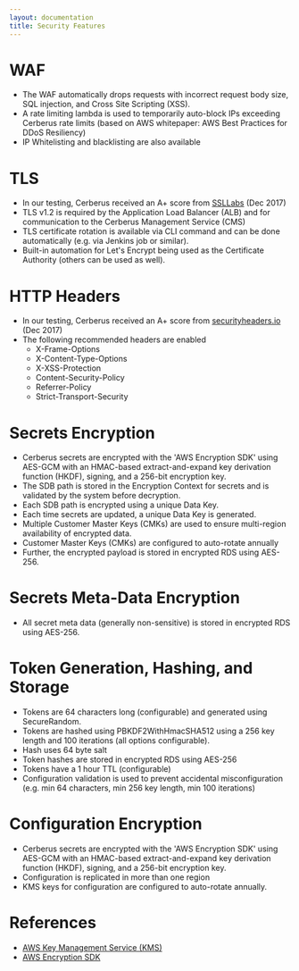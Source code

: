 ```yaml
---
layout: documentation
title: Security Features
---
```


# WAF

* The WAF automatically drops requests with incorrect request body size, SQL injection, and Cross Site Scripting (XSS).
* A rate limiting lambda is used to temporarily auto-block IPs exceeding Cerberus rate limits (based on AWS whitepaper: AWS Best Practices for DDoS Resiliency)
* IP Whitelisting and blacklisting are also available

# TLS

* In our testing, Cerberus received an A+ score from [SSLLabs](https://www.ssllabs.com/) (Dec 2017)
* TLS v1.2 is required by the Application Load Balancer (ALB) and for communication to the Cerberus Management Service (CMS)
* TLS certificate rotation is available via CLI command and can be done automatically (e.g. via Jenkins job or similar).
* Built-in automation for Let's Encrypt being used as the Certificate Authority (others can be used as well).

# HTTP Headers

* In our testing, Cerberus received an A+ score from [securityheaders.io](https://securityheaders.io) (Dec 2017)
* The following recommended headers are enabled
  * X-Frame-Options
  * X-Content-Type-Options
  * X-XSS-Protection
  * Content-Security-Policy
  * Referrer-Policy
  * Strict-Transport-Security

# Secrets Encryption

* Cerberus secrets are encrypted with the 'AWS Encryption SDK' using AES-GCM with an HMAC-based extract-and-expand key derivation function (HKDF), signing, and a 256-bit encryption key.
* The SDB path is stored in the Encryption Context for secrets and is validated by the system before decryption.
* Each SDB path is encrypted using a unique Data Key.
* Each time secrets are updated, a unique Data Key is generated.
* Multiple Customer Master Keys (CMKs) are used to ensure multi-region availability of encrypted data.
* Customer Master Keys (CMKs) are configured to auto-rotate annually
* Further, the encrypted payload is stored in encrypted RDS using AES-256.

# Secrets Meta-Data Encryption

* All secret meta data (generally non-sensitive) is stored in encrypted RDS using AES-256.

# Token Generation, Hashing, and Storage

* Tokens are 64 characters long (configurable) and generated using SecureRandom.
* Tokens are hashed using PBKDF2WithHmacSHA512 using a 256 key length and 100 iterations (all options configurable).
* Hash uses 64 byte salt
* Token hashes are stored in encrypted RDS using AES-256
* Tokens have a 1 hour TTL (configurable)
* Configuration validation is used to prevent accidental misconfiguration (e.g. min 64 characters, min 256 key length, min 100 iterations)

# Configuration Encryption

* Cerberus secrets are encrypted with the 'AWS Encryption SDK' using AES-GCM with an HMAC-based extract-and-expand key derivation function (HKDF), signing, and a 256-bit encryption key.
* Configuration is replicated in more than one region
* KMS keys for configuration are configured to auto-rotate annually.

# References

*  <a target="_blank" onclick="trackOutboundLink('https://aws.amazon.com/kms/')" href="https://aws.amazon.com/kms/">AWS Key Management Service (KMS)</a>
*  <a target="_blank" onclick="trackOutboundLink('https://docs.aws.amazon.com/encryption-sdk/latest/developer-guide/introduction.html')" href="https://docs.aws.amazon.com/encryption-sdk/latest/developer-guide/introduction.html">AWS Encryption SDK</a>